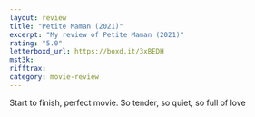 ```yaml
---
layout: review
title: "Petite Maman (2021)"
excerpt: "My review of Petite Maman (2021)"
rating: "5.0"
letterboxd_url: https://boxd.it/3xBEDH
mst3k:
rifftrax:
category: movie-review
---
```


Start to finish, perfect movie. So tender, so quiet, so full of love

